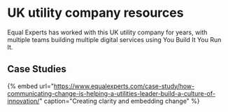 # UK utility company resources

Equal Experts has worked with this UK utility company for years, with multiple teams building multiple digital services using You Build It You Run It.

## Case Studies

{% embed url="https://www.equalexperts.com/case-study/how-communicating-change-is-helping-a-utilities-leader-build-a-culture-of-innovation/" caption="Creating clarity and embedding change" %}